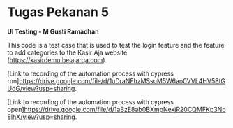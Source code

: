 # Tugas Pekanan 5
**UI Testing - M Gusti Ramadhan**

This code is a test case that is used to test the login feature and the feature to add categories to the Kasir Aja website (https://kasirdemo.belajarqa.com).

[Link to recording of the automation process with cypress run]https://drive.google.com/file/d/1uDraNFhzMSsuM5W6ao0VVL4HV58tGUdG/view?usp=sharing.

[Link to recording of the automation process with cypress open]https://drive.google.com/file/d/1aBzE8ab0BXmpNexjR20CQMFKp3No8lhX/view?usp=sharing.

